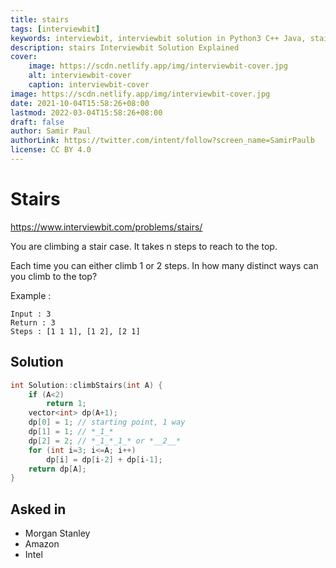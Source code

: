 ```yaml
---
title: stairs
tags: [interviewbit]
keywords: interviewbit, interviewbit solution in Python3 C++ Java, stairs solution
description: stairs Interviewbit Solution Explained
cover:
    image: https://scdn.netlify.app/img/interviewbit-cover.jpg
    alt: interviewbit-cover
    caption: interviewbit-cover
image: https://scdn.netlify.app/img/interviewbit-cover.jpg
date: 2021-10-04T15:58:26+08:00
lastmod: 2022-03-04T15:58:26+08:00
draft: false
author: Samir Paul
authorLink: https://twitter.com/intent/follow?screen_name=SamirPaulb
license: CC BY 4.0
---
```


# Stairs

https://www.interviewbit.com/problems/stairs/

You are climbing a stair case. It takes n steps to reach to the top.

Each time you can either climb 1 or 2 steps. In how many distinct ways can you climb to the top?

Example :

```
Input : 3
Return : 3
Steps : [1 1 1], [1 2], [2 1]
```

## Solution
```cpp
int Solution::climbStairs(int A) {
    if (A<2)
        return 1;
    vector<int> dp(A+1);
    dp[0] = 1; // starting point, 1 way
    dp[1] = 1; // *_1_*
    dp[2] = 2; // *_1_*_1_* or *__2__*
    for (int i=3; i<=A; i++)
        dp[i] = dp[i-2] + dp[i-1];
    return dp[A];
}
```

## Asked in

* Morgan Stanley
* Amazon
* Intel

